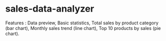 # sales-data-analyzer
Features : Data preview, Basic statistics, Total sales by product category (bar chart), Monthly sales trend (line chart), Top 10 products by sales (pie chart).
